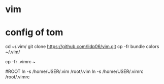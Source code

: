 # vim
# config of tom
cd ~/.vim/
git clone https://github.com/lidp06/vim.git
cp -fr bundle colors ~/.vim/

cp -fr .vimrc ~

#ROOT
ln -s /home/USER/.vim   /root/.vim
ln -s /home/USER/.vimrc /root/.vimrc
